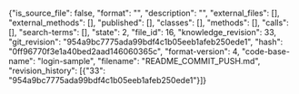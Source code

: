 {"is_source_file": false, "format": "", "description": "", "external_files": [], "external_methods": [], "published": [], "classes": [], "methods": [], "calls": [], "search-terms": [], "state": 2, "file_id": 16, "knowledge_revision": 33, "git_revision": "954a9bc7775ada99bdf4c1b05eeb1afeb250ede1", "hash": "0ff96770f3e1a40bed2aad146060365c", "format-version": 4, "code-base-name": "login-sample", "filename": "README_COMMIT_PUSH.md", "revision_history": [{"33": "954a9bc7775ada99bdf4c1b05eeb1afeb250ede1"}]}
